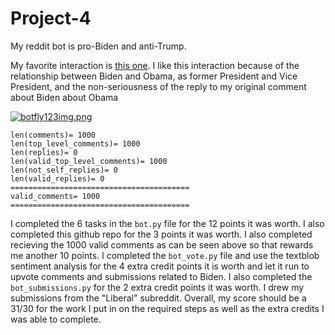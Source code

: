 # Project-4

My reddit bot is pro-Biden and anti-Trump.
 
My favorite interaction is [this one](https://www.reddit.com/r/cs40_2022fall/comments/z5io7b/comment/ixwobow/?utm_source=share&utm_medium=web2x&context=3). I like this interaction because of the relationship between Biden and Obama, as former President and Vice President, and the non-seriousness of the reply to my original comment about Biden about Obama

[![botfly123img.png](https://i.postimg.cc/rF2ndsDv/botfly123img.png)](https://postimg.cc/pykY42YZ)

```
len(comments)= 1000
len(top_level_comments)= 1000
len(replies)= 0
len(valid_top_level_comments)= 1000
len(not_self_replies)= 0
len(valid_replies)= 0
========================================
valid_comments= 1000
========================================
```
I completed the 6 tasks in the <code>bot.py</code> file for the 12 points it was worth. I also completed this github repo for the 3 points it was worth. I also completed recieving the 1000 valid comments as can be seen above so that rewards me another 10 points. I completed the <code>bot_vote.py</code> file and use the textblob sentiment analysis for the 4 extra credit points it is worth and let it run to upvote comments and submissions related to Biden. I also completed the <code>bot_submissions.py</code> for the 2 extra credit points it was worth. I drew my submissions from the "Liberal" subreddit. Overall, my score should be a 31/30 for the work I put in on the required steps as well as the extra credits I was able to complete.
